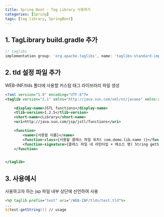 ```yaml
---
title: Spring Boot - Tag Library 사용하기
categories: [Spring]
tags: [tag library, SpringBoot]
---
```


## 1. TagLibrary build.gradle 추가

```gradle
// taglibs
implementation group: 'org.apache.taglibs', name: 'taglibs-standard-impl', version: '1.2.5'
```

## 2. tld 설정 파일 추가

WEB-INF/tlds 폴더에 사용할 커스텀 태그 라이브러리 파일 생성

```xml
<?xml version="1.0" encoding="UTF-8"?>
<taglib version="2.1" xmlns="http://java.sun.com/xml/ns/javaee" xmlns:xsi="http://www.w3.org/2001/XMLSchema-instance" xsi:schemaLocation="http://java.sun.com/xml/ns/javaee http://java.sun.com/xml/ns/javaee/web-jsptaglibrary_2_1.xsd">

    <display-name>JSTL functions</display-name>
    <tlib-version>1.2.5</tlib-version>
    <short-name>cLibrary</short-name>
    <uri>http://java.sun.com/jsp/jstl/functions</uri>

    <function>
        <name>{사용할 이름}</name>
        <function-class>{사용할 클래스 파일 위치( com.demo.lib.name )}</function-class>
        <function-signature>{클래스 파일 내 리턴타입 + 메소드 명( String getString() )}</function-signature>
    </function>


</taglib>
```

## 3. 사용예시

사용하고자 하는 jsp 파일 내부 상단에 선언하여 사용

```jsp
<%@ taglib prefix="test" uri="/WEB-INF/tlds/test.tld"%>
...
${test:getString()} // usage
```
